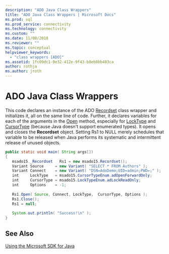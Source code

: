 ```yaml
---
description: "ADO Java Class Wrappers"
title: "ADO Java Class Wrappers | Microsoft Docs"
ms.prod: sql
ms.prod_service: connectivity
ms.technology: connectivity
ms.custom: ""
ms.date: 11/08/2018
ms.reviewer: ""
ms.topic: conceptual
helpviewer_keywords: 
  - "class wrappers [ADO]"
ms.assetid: 1fc09dc1-9e32-412e-9f43-b8eb8bb483ca
author: rothja
ms.author: jroth
---
```

# ADO Java Class Wrappers
This code declares an instance of the ADO [Recordset](../../../ado/reference/ado-api/recordset-object-ado.md) class wrapper and initializes it, all on the same line of code. Further, it declares variables for each of the arguments in the [Open](../../../ado/reference/ado-api/open-method-ado-recordset.md) method, especially for [LockType](../../../ado/reference/ado-api/locktype-property-ado.md) and [CursorType](../../../ado/reference/ado-api/cursortype-property-ado.md) (because Java doesn't support enumerated types). It opens and closes the **Recordset** object. Setting Rs1 to NULL merely schedules that variable to be released when Java performs its systematic and intermittent release of unused objects.  
  
```java
public static void main( String args[])  
{  
   msado15._Recordset   Rs1 = new msado15.Recordset();  
   Variant Source     = new Variant( "SELECT * FROM Authors" );  
   Variant Connect    = new Variant( "DSN=AdoDemo;UID=admin;PWD=;" );  
   int     LockType   = msado15.CursorTypeEnum.adOpenForwardOnly;  
   int     CursorType = msado15.LockTypeEnum.adLockReadOnly;  
   int     Options    = -1;  
  
   Rs1.Open( Source, Connect, LockType,  CursorType, Options );  
   Rs1.Close();  
   Rs1 = null;  
  
   System.out.println( "Success!\n" );  
}  
```  
  
## See Also  
 [Using the Microsoft SDK for Java](../../../ado/guide/appendixes/using-the-microsoft-sdk-for-java.md)

